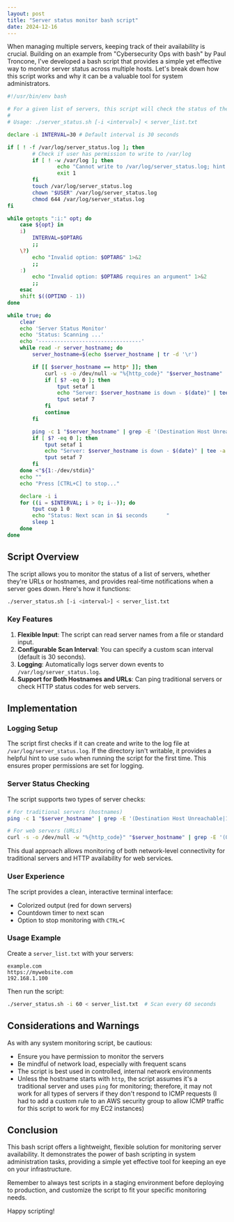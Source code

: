 ```yaml
---
layout: post
title: "Server status monitor bash script"
date: 2024-12-16
---
```


When managing multiple servers, keeping track of their availability is crucial. Building on an example from "Cybersecurity Ops with bash" by Paul Troncone, I've developed a bash script that provides a simple yet effective way to monitor server status across multiple hosts. Let's break down how this script works and why it can be a valuable tool for system administrators.

```bash
#!/usr/bin/env bash

# For a given list of servers, this script will check the status of the server and notify the user if the server is down.
#
# Usage: ./server_status.sh [-i <interval>] < server_list.txt

declare -i INTERVAL=30 # Default interval is 30 seconds

if [ ! -f /var/log/server_status.log ]; then
        # Check if user has permission to write to /var/log
        if [ ! -w /var/log ]; then
                echo "Cannot write to /var/log/server_status.log; hint: use sudo when running this script for the first time" 1>&2
                exit 1
        fi
        touch /var/log/server_status.log
        chown "$USER" /var/log/server_status.log
        chmod 644 /var/log/server_status.log
fi

while getopts ":i:" opt; do
	case ${opt} in
	i)
		INTERVAL=$OPTARG
		;;
	\?)
		echo "Invalid option: $OPTARG" 1>&2
		;;
	:)
		echo "Invalid option: $OPTARG requires an argument" 1>&2
		;;
	esac
	shift $((OPTIND - 1))
done

while true; do
	clear
	echo 'Server Status Monitor'
	echo 'Status: Scanning ...'
	echo '---------------------------------'
	while read -r server_hostname; do
		server_hostname=$(echo $server_hostname | tr -d '\r')

        if [[ $server_hostname == http* ]]; then
            curl -s -o /dev/null -w "%{http_code}" "$server_hostname" | grep -E '(000|501)' &>/dev/null
            if [ $? -eq 0 ]; then
                tput setaf 1
                echo "Server: $server_hostname is down - $(date)" | tee -a /var/log/server_status.log
                tput setaf 7
            fi
            continue
        fi

		ping -c 1 "$server_hostname" | grep -E '(Destination Host Unreachable|100% packet loss)' &>/dev/null
		if [ $? -eq 0 ]; then
			tput setaf 1
			echo "Server: $server_hostname is down - $(date)" | tee -a /var/log/server_status.log
			tput setaf 7
		fi
	done <"${1:-/dev/stdin}"
	echo ""
	echo "Press [CTRL+C] to stop..."

	declare -i i
	for ((i = $INTERVAL; i > 0; i--)); do
		tput cup 1 0
		echo "Status: Next scan in $i seconds      "
		sleep 1
	done
done
```

## Script Overview

The script allows you to monitor the status of a list of servers, whether they're URLs or hostnames, and provides real-time notifications when a server goes down. Here's how it functions:

```bash
./server_status.sh [-i <interval>] < server_list.txt
```

### Key Features

1. **Flexible Input**: The script can read server names from a file or standard input.
2. **Configurable Scan Interval**: You can specify a custom scan interval (default is 30 seconds).
3. **Logging**: Automatically logs server down events to `/var/log/server_status.log`.
4. **Support for Both Hostnames and URLs**: Can ping traditional servers or check HTTP status codes for web servers.

## Implementation

### Logging Setup

The script first checks if it can create and write to the log file at `/var/log/server_status.log`. If the directory isn't writable, it provides a helpful hint to use `sudo` when running the script for the first time. This ensures proper permissions are set for logging.

### Server Status Checking

The script supports two types of server checks:

```bash
# For traditional servers (hostnames)
ping -c 1 "$server_hostname" | grep -E '(Destination Host Unreachable|100% packet loss)' &>/dev/null

# For web servers (URLs)
curl -s -o /dev/null -w "%{http_code}" "$server_hostname" | grep -E '(000|501)' &>/dev/null
```

This dual approach allows monitoring of both network-level connectivity for traditional servers and HTTP availability for web services.

### User Experience

The script provides a clean, interactive terminal interface:
- Colorized output (red for down servers)
- Countdown timer to next scan
- Option to stop monitoring with `CTRL+C`

### Usage Example

Create a `server_list.txt` with your servers:
```
example.com
https://mywebsite.com
192.168.1.100
```

Then run the script:
```bash
./server_status.sh -i 60 < server_list.txt  # Scan every 60 seconds
```

## Considerations and Warnings

As with any system monitoring script, be cautious:
- Ensure you have permission to monitor the servers
- Be mindful of network load, especially with frequent scans
- The script is best used in controlled, internal network environments
- Unless the hostname starts with `http`, the script assumes it's a traditional server and uses `ping` for monitoring; therefore, it may not work for all types of servers if they don't respond to ICMP requests (I had to add a custom rule to an AWS security group to allow ICMP traffic for this script to work for my EC2 instances)

## Conclusion

This bash script offers a lightweight, flexible solution for monitoring server availability. It demonstrates the power of bash scripting in system administration tasks, providing a simple yet effective tool for keeping an eye on your infrastructure.

Remember to always test scripts in a staging environment before deploying to production, and customize the script to fit your specific monitoring needs.

Happy scripting!
